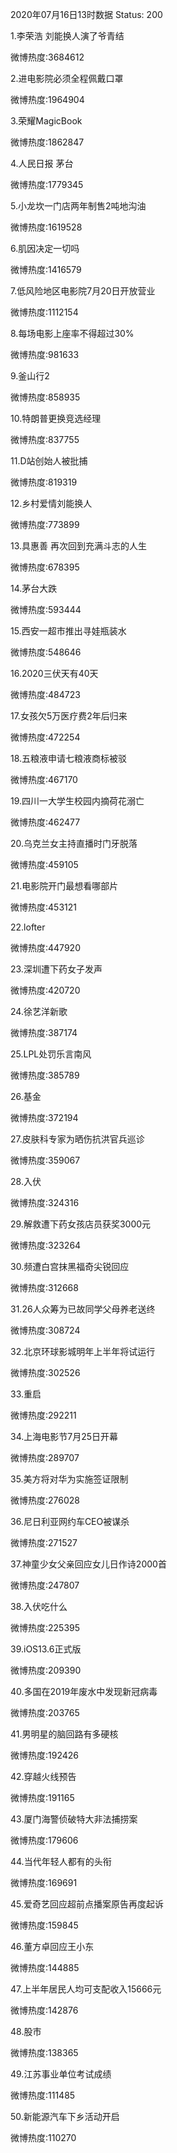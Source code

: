 2020年07月16日13时数据
Status: 200

1.李荣浩 刘能换人演了爷青结

微博热度:3684612

2.进电影院必须全程佩戴口罩

微博热度:1964904

3.荣耀MagicBook

微博热度:1862847

4.人民日报 茅台

微博热度:1779345

5.小龙坎一门店两年制售2吨地沟油

微博热度:1619528

6.肌因决定一切吗

微博热度:1416579

7.低风险地区电影院7月20日开放营业

微博热度:1112154

8.每场电影上座率不得超过30%

微博热度:981633

9.釜山行2

微博热度:858935

10.特朗普更换竞选经理

微博热度:837755

11.D站创始人被批捕

微博热度:819319

12.乡村爱情刘能换人

微博热度:773899

13.具惠善 再次回到充满斗志的人生

微博热度:678395

14.茅台大跌

微博热度:593444

15.西安一超市推出寻娃瓶装水

微博热度:548646

16.2020三伏天有40天

微博热度:484723

17.女孩欠5万医疗费2年后归来

微博热度:472254

18.五粮液申请七粮液商标被驳

微博热度:467170

19.四川一大学生校园内摘荷花溺亡

微博热度:462477

20.乌克兰女主持直播时门牙脱落

微博热度:459105

21.电影院开门最想看哪部片

微博热度:453121

22.lofter

微博热度:447920

23.深圳遭下药女子发声

微博热度:420720

24.徐艺洋新歌

微博热度:387174

25.LPL处罚乐言南风

微博热度:385789

26.基金

微博热度:372194

27.皮肤科专家为晒伤抗洪官兵巡诊

微博热度:359067

28.入伏

微博热度:324316

29.解救遭下药女孩店员获奖3000元

微博热度:323264

30.频遭白宫抹黑福奇尖锐回应

微博热度:312668

31.26人众筹为已故同学父母养老送终

微博热度:308724

32.北京环球影城明年上半年将试运行

微博热度:302526

33.重启

微博热度:292211

34.上海电影节7月25日开幕

微博热度:289707

35.美方将对华为实施签证限制

微博热度:276028

36.尼日利亚网约车CEO被谋杀

微博热度:271527

37.神童少女父亲回应女儿日作诗2000首

微博热度:247807

38.入伏吃什么

微博热度:225395

39.iOS13.6正式版

微博热度:209390

40.多国在2019年废水中发现新冠病毒

微博热度:203765

41.男明星的脑回路有多硬核

微博热度:192426

42.穿越火线预告

微博热度:191165

43.厦门海警侦破特大非法捕捞案

微博热度:179606

44.当代年轻人都有的头衔

微博热度:169691

45.爱奇艺回应超前点播案原告再度起诉

微博热度:159845

46.董方卓回应王小东

微博热度:144885

47.上半年居民人均可支配收入15666元

微博热度:142876

48.股市

微博热度:138365

49.江苏事业单位考试成绩

微博热度:111485

50.新能源汽车下乡活动开启

微博热度:110270

